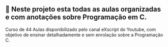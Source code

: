 ## 📁 Neste projeto esta todas as aulas organizadas e com anotações sobre Programação em C.

Curso de 44 Aulas disponibilizado pelo canal eXscript do Youtube, com objetivo de ensinar detalhadamente e sem enrolação sobre a Programação C.
